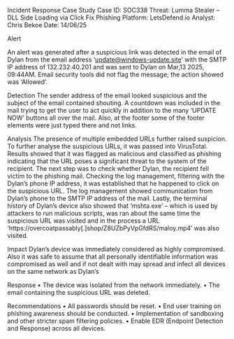 Incident Response Case Study
Case ID: SOC338
Threat: Lumma Stealer – DLL Side Loading via Click Fix Phishing
Platform: LetsDefend.io
Analyst: Chris Bekoe
Date: 14/06/25

Alert

An alert was generated after a suspicious link was detected in the email of Dylan from the email address ‘update@windows-update.site’ with the SMTP IP address of 132.232.40.201 and was sent to Dylan on Mar,13 2025, 09:44AM. Email security tools did not flag the message; the action showed was ‘Allowed’.

Detection
The sender address of the email looked suspicious and the  subject of the email contained shouting. A countdown was included in the mail trying to get the user to act quickly in addition to the many ‘UPDATE NOW’ buttons all over the mail.
Also, at the footer some of the footer elements were just typed there and not links.

Analysis
The presence of multiple embedded URLs further raised suspicion. To further analyse the suspicious URLs, it  was passed into VirusTotal. Results showed that it was flagged as malicious and classified as phishing indicating that the URL poses a significant threat to the system of the recipient.
The next step was to check whether Dylan, the recipient  fell victim to the phishing mail. Checking the log management, filtering with the Dylan’s phone IP address, it was established that he happened to click on the suspicious URL. The log management showed communication from Dylan’s phone to the SMTP IP address of the mail.
Lastly, the terminal history of Dylan’s device also showed that ‘mshta.exe’ – which is used by attackers to run malicious scripts, was ran about the same time the suspicious URL was visited and in the process a URL ‘https://overcoatpassably[.]shop/Z8UZbPyVpGfdRS/maloy.mp4’ was also visited.

Impact 
Dylan’s device was immediately considered as highly compromised. Also it was safe to  assume that all personally identifiable information was compromised as well and if not dealt with may spread and infect all devices on the same network as Dylan’s  

Response
•	The device was isolated from the network immediately.
•	The email containing the suspicious URL was deleted.

Recommendations
•	All passwords should be reset.
•	End user training on phishing awareness should be conducted.
•	Implementation of sandboxing and other stricter spam filtering policies.
•	Enable EDR (Endpoint Detection and Response) across all devices.



